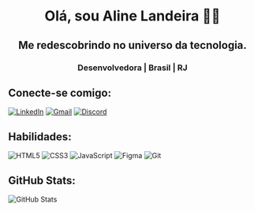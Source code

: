 <h1 align="center">Olá, sou Aline Landeira 👋🏻</h1>

<h2 align="center">Me redescobrindo no universo da tecnologia.</h2>

<h3 align="center">Desenvolvedora | Brasil | RJ</h3>


<h2>Conecte-se comigo:</h2>

[![LinkedIn](https://img.shields.io/badge/LinkedIn-blue?style=for-the-badge&logo=linkedin&logoColor=white)](https://www.linkedin.com/in/aline-landeira/)
[![Gmail](https://img.shields.io/badge/Gmail-white?style=for-the-badge&logo=gmail&logoColor=red)](mailto:aline.landeira000@gmail.com)
[![Discord](https://img.shields.io/badge/Discord-7289DA?style=for-the-badge&logo=discord&logoColor=white)](https://discord.com/channels/@alinelandeira/)


<h2>Habilidades:</h2>

![HTML5](https://img.shields.io/badge/HTML5-E34F26?style=for-the-badge&logo=html5&logoColor=white)
![CSS3](https://img.shields.io/badge/CSS3-1572B6?style=for-the-badge&logo=css3&logoColor=white)
![JavaScript](https://img.shields.io/badge/JavaScript-F7DF1E?style=for-the-badge&logo=javascript&logoColor=black)
![Figma](https://img.shields.io/badge/Figma-00FA9A?style=for-the-badge&logo=figma&logoColor=purple)
![Git](https://img.shields.io/badge/GIT-E44C30?style=for-the-badge&logo=git&logoColor=white)

<h2>GitHub Stats:</h2>

![GitHub Stats](https://github-readme-stats.vercel.app/api?username=alinelandeira&theme=transparent&bg_color=000&border_color=30A3DC&show_icons=true&icon_color=8B008B&title_color=8B008B&text_color=FFF)




